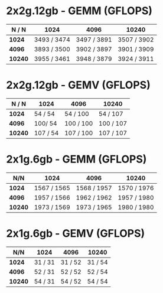 # 2x2g.12gb - GEMM (GFLOPS)

| N / N     | 1024         | 4096         | 10240        |
|-----------|--------------|--------------|--------------|
| **1024**  | 3493 / 3474  | 3497 / 3891  | 3507 / 3902  |
| **4096**  | 3893 / 3500  | 3902 / 3897  | 3901 / 3909  |
| **10240** | 3955 / 3461  | 3948 / 3879  | 3924 / 3911  |

# 2x2g.12gb - GEMV (GFLOPS)

| N / N     | 1024     | 4096      | 10240     |
|-----------|----------|-----------|-----------|
| **1024**  | 54 / 54  | 54 / 100  | 54 / 107  |
| **4096**  | 100/ 54  | 100 / 100 | 100 / 107 |
| **10240** | 107 / 54 | 107 / 100 | 107 / 107 |

# 2x1g.6gb - GEMM (GFLOPS)

| N/N       | 1024        | 4096         | 10240       |
|-----------|-------------|--------------|-------------|
| **1024**  | 1567 / 1565 | 1568 / 1957  | 1570 / 1976 |
| **4096**  | 1957 / 1566 | 1962 / 1962  | 1957 / 1980 |
| **10240** | 1973 / 1569 | 1973 / 1965  | 1980 / 1980 |

# 2x1g.6gb - GEMV (GFLOPS)

| N/N       | 1024    | 4096    | 10240   |
|-----------|---------|---------|---------|
| **1024**  | 31 / 31 | 31 / 52 | 31 / 54 |
| **4096**  | 52 / 31 | 52 / 52 | 52 / 54 |
| **10240** | 54 / 31 | 54 / 52 | 54 / 54 |